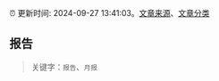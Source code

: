 :alarm_clock: 更新时间: 2024-09-27 13:41:03。[文章来源](/README.md)、[文章分类](/TAGS.md)

## 报告


> 关键字：`报告`、`月报`



